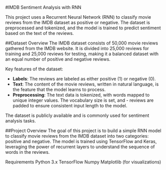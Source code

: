 #IMDB Sentiment Analysis with RNN

This project uses a Recurrent Neural Network (RNN) to classify movie reviews from the IMDB dataset as positive or negative. The dataset is preprocessed and tokenized, and the model is trained to predict sentiment based on the text of the reviews.

##Dataset Overview
The IMDB dataset consists of 50,000 movie reviews gathered from the IMDB website. It is divided into 25,000 reviews for training and 25,000 reviews for testing, making it a balanced dataset with an equal number of positive and negative reviews.

Key features of the dataset:

- **Labels**: The reviews are labeled as either positive (1) or negative (0).
- **Text**: The content of the movie reviews, written in natural language, is the feature that the model learns to process.
- **Preprocessing**: The text data is tokenized, with words mapped to unique integer values. The vocabulary size is set, and - reviews are padded to ensure consistent input length to the model.

The dataset is publicly available and is commonly used for sentiment analysis tasks.

##Project Overview
The goal of this project is to build a simple RNN model to classify movie reviews from the IMDB dataset into two categories: positive and negative. The model is trained using TensorFlow and Keras, leveraging the power of recurrent layers to understand the sequence of words in the reviews.

Requirements
Python 3.x
TensorFlow
Numpy
Matplotlib (for visualizations)
